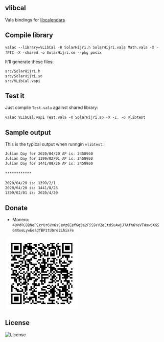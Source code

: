 ##  vlibcal
Vala bindings for [libcalendars](https://github.com/soroush/libcalendars)

## Compile library
`valac --library=VLibCal -H SolarHijri.h SolarHijri.vala Math.vala -X -fPIC -X -shared -o SolarHijri.so --pkg posix`

It'll generate these files:
```
src/SolarHijri.h
src/SolarHijri.so
src/VLibCal.vapi
```

## Test it
Just compile `Test.vala` against shared library:

`valac VLibCal.vapi Test.vala -X SolarHijri.so -X -I. -o vlibtest`

## Sample output
This is the typical output when runngin `vlibtest`:

```
Julian Day for 2020/04/20 AP is: 2458960
Julian Day for 1399/02/01 AP is: 2458960
Julian Day for 1441/08/26 AP is: 2458960

************

2020/04/20 is: 1399/2/1
2020/04/20 is: 1441/8/26
1399/02/01 is: 2020/4/20
```

## Donate
- Monero: `48VdRG9BNePEcrUr6Vx6sJeVz6EefGq5e2F5S9YV2eJtd5uAwjJ7Afn6YeVTWsw6XGS6mXueLywEea3fBPztUbre2Lhia7e`
<img src="donate/monero.png" align="center" />

## License
![License](https://img.shields.io/github/license/LinArcX/vlibcal.svg)
